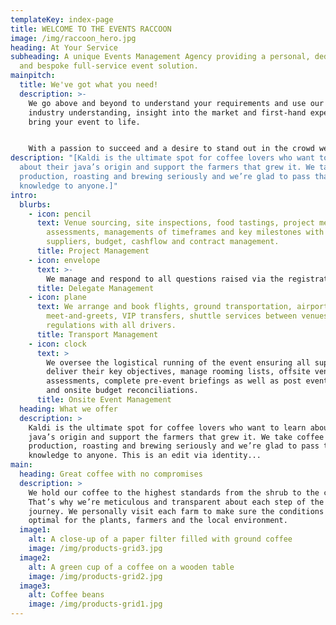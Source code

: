 ```yaml
---
templateKey: index-page
title: WELCOME TO THE EVENTS RACCOON
image: /img/raccoon_hero.jpg
heading: At Your Service
subheading: A unique Events Management Agency providing a personal, dedicated
  and bespoke full-service event solution.
mainpitch:
  title: We've got what you need!
  description: >-
    We go above and beyond to understand your requirements and use our vast
    industry understanding, insight into the market and first-hand experience to
    bring your event to life. 


    With a passion to succeed and a desire to stand out in the crowd we bring you personality, confidence, fun and professionalism all hand-delivered in a transparent solution.
description: "[Kaldi is the ultimate spot for coffee lovers who want to learn
  about their java’s origin and support the farmers that grew it. We take coffee
  production, roasting and brewing seriously and we’re glad to pass that
  knowledge to anyone.]"
intro:
  blurbs:
    - icon: pencil
      text: Venue sourcing, site inspections, food tastings, project meetings, risk
        assessments, managements of timeframes and key milestones with all
        suppliers, budget, cashflow and contract management.
      title: Project Management
    - icon: envelope
      text: >-
        We manage and respond to all questions raised via the registration process, manage attendee numbers to minimise cancellation charges, chase responses from late registrations, provide clear and accurate reporting prior to and during the life of the event.
      title: Delegate Management
    - icon: plane
      text: We arrange and book flights, ground transportation, airport
        meet-and-greets, VIP transfers, shuttle services between venues, HSSE
        regulations with all drivers.
      title: Transport Management
    - icon: clock
      text: >
        We oversee the logistical running of the event ensuring all suppliers
        deliver their key objectives, manage rooming lists, offsite venues, risk
        assessments, complete pre-event briefings as well as post event debriefs
        and onsite budget reconciliations.
      title: Onsite Event Management
  heading: What we offer
  description: >
    Kaldi is the ultimate spot for coffee lovers who want to learn about their
    java’s origin and support the farmers that grew it. We take coffee
    production, roasting and brewing seriously and we’re glad to pass that
    knowledge to anyone. This is an edit via identity...
main:
  heading: Great coffee with no compromises
  description: >
    We hold our coffee to the highest standards from the shrub to the cup.
    That’s why we’re meticulous and transparent about each step of the coffee’s
    journey. We personally visit each farm to make sure the conditions are
    optimal for the plants, farmers and the local environment.
  image1:
    alt: A close-up of a paper filter filled with ground coffee
    image: /img/products-grid3.jpg
  image2:
    alt: A green cup of a coffee on a wooden table
    image: /img/products-grid2.jpg
  image3:
    alt: Coffee beans
    image: /img/products-grid1.jpg
---
```

